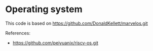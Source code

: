 # Operating system

This code is based on https://github.com/DonaldKellett/marvelos.git

References:
- https://github.com/peiyuanix/riscv-os.git